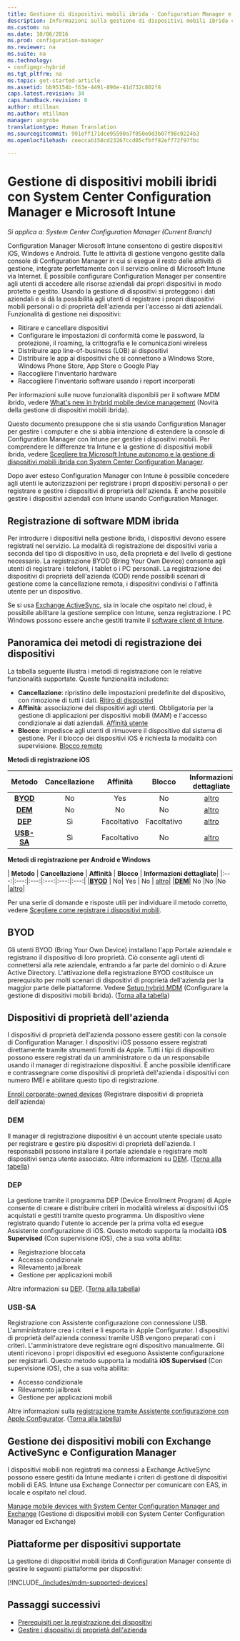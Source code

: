```yaml
---
title: Gestione di dispositivi mobili ibrida - Configuration Manager e Microsoft Intune | Microsoft Docs
description: Informazioni sulla gestione di dispositivi mobili ibrida con System Center Configuration Manager e Microsoft Intune.
ms.custom: na
ms.date: 10/06/2016
ms.prod: configuration-manager
ms.reviewer: na
ms.suite: na
ms.technology:
- configmgr-hybrid
ms.tgt_pltfrm: na
ms.topic: get-started-article
ms.assetid: bb95154b-f63e-4491-896e-41d732c802f8
caps.latest.revision: 34
caps.handback.revision: 0
author: mtillman
ms.author: mtillman
manager: angrobe
translationtype: Human Translation
ms.sourcegitcommit: 991eff171dce95590a7f050e0d3b07f98c0224b3
ms.openlocfilehash: ceeccab158cd23267ccd05cfbff82ef772f97fbc

---
```

# <a name="hybrid-mobile-device-management-mdm-with-system-center-configuration-manager-and-microsoft-intune"></a>Gestione di dispositivi mobili ibridi con System Center Configuration Manager e Microsoft Intune

*Si applica a: System Center Configuration Manager (Current Branch)*


Configuration Manager Microsoft Intune consentono di gestire dispositivi iOS, Windows e Android. Tutte le attività di gestione vengono gestite dalla console di Configuration Manager in cui si esegue il resto delle attività di gestione, integrate perfettamente con il servizio online di Microsoft Intune via Internet.  È possibile configurare Configuration Manager per consentire agli utenti di accedere alle risorse aziendali dai propri dispositivi in modo protetto e gestito. Usando la gestione di dispositivi si proteggono i dati aziendali e si dà la possibilità agli utenti di registrare i propri dispositivi mobili personali o di proprietà dell'azienda per l'accesso ai dati aziendali. Funzionalità di gestione nei dispositivi:

-   Ritirare e cancellare dispositivi
-   Configurare le impostazioni di conformità come le password, la protezione, il roaming, la crittografia e le comunicazioni wireless
-   Distribuire app line-of-business (LOB) ai dispositivi
-   Distribuire le app ai dispositivi che si connettono a Windows Store, Windows Phone Store, App Store o Google Play
-   Raccogliere l'inventario hardware
-   Raccogliere l'inventario software usando i report incorporati

Per informazioni sulle nuove funzionalità disponibili per il software MDM ibrido, vedere [What's new in hybrid mobile device management](../understand/whats-new-in-hybrid-mobile-device-management.md) (Novità della gestione di dispositivi mobili ibrida).

Questo documento presuppone che si stia usando Configuration Manager per gestire i computer e che si abbia intenzione di estendere la console di Configuration Manager con Intune per gestire i dispositivi mobili. Per comprendere le differenze tra Intune e la gestione di dispositivi mobili ibrida, vedere [Scegliere tra Microsoft Intune autonomo e la gestione di dispositivi mobili ibrida con System Center Configuration Manager](choose-between-standalone-intune-and-hybrid-mobile-device-management.md).

Dopo aver esteso Configuration Manager con Intune è possibile concedere agli utenti le autorizzazioni per registrare i propri dispositivi personali o per registrare e gestire i dispositivi di proprietà dell'azienda. È anche possibile gestire i dispositivi aziendali con Intune usando Configuration Manager.

## <a name="hybrid-mdm-enrollment"></a>Registrazione di software MDM ibrida
Per introdurre i dispositivi nella gestione ibrida, i dispositivi devono essere registrati nel servizio. La modalità di registrazione dei dispositivi varia a seconda del tipo di dispositivo in uso, della proprietà e del livello di gestione necessario. La registrazione BYOD (Bring Your Own Device) consente agli utenti di registrare i telefoni, i tablet o i PC personali. La registrazione dei dispositivi di proprietà dell'azienda (COD) rende possibili scenari di gestione come la cancellazione remota, i dispositivi condivisi o l'affinità utente per un dispositivo.

 Se si usa [Exchange ActiveSync](#mobile-device-management-with-exchange-activesync-and-configuration-manager), sia in locale che ospitato nel cloud, è possibile abilitare la gestione semplice con Intune, senza registrazione. I PC Windows possono essere anche gestiti tramite il [software client di Intune](/intune/deploy-use/manage-windows-pcs-with-microsoft-intune).

## <a name="overview-of-device-enrollment-methods"></a>Panoramica dei metodi di registrazione dei dispositivi

 La tabella seguente illustra i metodi di registrazione con le relative funzionalità supportate. Queste funzionalità includono:
 - **Cancellazione**: ripristino delle impostazioni predefinite del dispositivo, con rimozione di tutti i dati. [Ritiro di dispositivi](../deploy-use/wipe-lock-reset-devices.md)
 - **Affinità**: associazione dei dispositivi agli utenti. Obbligatoria per la gestione di applicazioni per dispositivi mobili (MAM) e l'accesso condizionale ai dati aziendali. [Affinità utente](../deploy-use/user-affinity-for-hybrid-managed-devices.md)
 - **Blocco**: impedisce agli utenti di rimuovere il dispositivo dal sistema di gestione. Per il blocco dei dispositivi iOS è richiesta la modalità con supervisione. [Blocco remoto](../deploy-use/wipe-lock-reset-devices.md#remote-lock)

 **Metodi di registrazione iOS**

| **Metodo** |  **Cancellazione** |  **Affinità**    |   **Blocco** | **Informazioni dettagliate** |
|:---:|:---:|:---:|:---:|:---:|
|**[BYOD](#byod)** | No|    Yes |   No | [altro](../deploy-use/setup-hybrid-mdm.md#step-6-enable-platform-enrollment)|
|**[DEM](#dem)**|   No |No |No  | [altro](../deploy-use/enroll-devices-with-device-enrollment-manager.md)|
|**[DEP](#dep)**|   Sì |   Facoltativo |  Facoltativo|[altro](../deploy-use/ios-device-enrollment-program-for-hybrid.md)|
|**[USB-SA](#usb-sa)**| Sì |   Facoltativo |  No| [altro](../deploy-use/ios-hybrid-enrollment-using-apple-configurator.md)|

**Metodi di registrazione per Android e Windows**

| **Metodo** |  **Cancellazione** |  **Affinità**    |   **Blocco** | **Informazioni dettagliate**|
|:---:|:---:|:---:|:---:|:---:|:---:|
|**[BYOD](#byod)** | No|    Yes |   No | [altro](../deploy-use/setup-hybrid-mdm.md#windows-enrollment-setup)|
|**[DEM](#dem)**|   No |No |No  |[altro](../deploy-use/enroll-devices-with-device-enrollment-manager.md)|

Per una serie di domande e risposte utili per individuare il metodo corretto, vedere [Scegliere come registrare i dispositivi mobili](/intune/get-started/choose-how-to-enroll-devices1).

## <a name="byod"></a>BYOD
Gli utenti BYOD (Bring Your Own Device) installano l'app Portale aziendale e registrano il dispositivo di loro proprietà. Ciò consente agli utenti di connettersi alla rete aziendale, entrando a far parte del dominio o di Azure Active Directory. L'attivazione della registrazione BYOD costituisce un prerequisito per molti scenari di dispositivi di proprietà dell'azienda per la maggior parte delle piattaforme. Vedere [Setup hybrid MDM](../deploy-use/setup-hybrid-mdm.md) (Configurare la gestione di dispositivi mobili ibrida). ([Torna alla tabella](#overview-of-device-enrollment-methods))

## <a name="corporate-owned-devices"></a>Dispositivi di proprietà dell'azienda
I dispositivi di proprietà dell'azienda possono essere gestiti con la console di Configuration Manager. I dispositivi iOS possono essere registrati direttamente tramite strumenti forniti da Apple. Tutti i tipi di dispositivo possono essere registrati da un amministratore o da un responsabile usando il manager di registrazione dispositivi. È anche possibile identificare e contrassegnare come dispositivi di proprietà dell'azienda i dispositivi con numero IMEI e abilitare questo tipo di registrazione.

[Enroll corporate-owned devices](../deploy-use/enroll-company-owned-devices.md) (Registrare dispositivi di proprietà dell'azienda)

### <a name="dem"></a>DEM
Il manager di registrazione dispositivi è un account utente speciale usato per registrare e gestire più dispositivi di proprietà dell'azienda. I responsabili possono installare il portale aziendale e registrare molti dispositivi senza utente associato. Altre informazioni su [DEM](../deploy-use/enroll-devices-with-device-enrollment-manager.md). ([Torna alla tabella](#overview-of-device-enrollment-methods))

### <a name="dep"></a>DEP
La gestione tramite il programma DEP (Device Enrollment Program) di Apple consente di creare e distribuire criteri in modalità wireless ai dispositivi iOS acquistati e gestiti tramite questo programma. Un dispositivo viene registrato quando l'utente lo accende per la prima volta ed esegue Assistente configurazione di iOS. Questo metodo supporta la modalità **iOS Supervised** (Con supervisione iOS), che a sua volta abilita:
   -    Registrazione bloccata
   -    Accesso condizionale
   -    Rilevamento jailbreak
   -    Gestione per applicazioni mobili

Altre informazioni su [DEP](../deploy-use/ios-device-enrollment-program-for-hybrid.md). ([Torna alla tabella](#overview-of-device-enrollment-methods))

### <a name="usb-sa"></a>USB-SA
Registrazione con Assistente configurazione con connessione USB. L'amministratore crea i criteri e li esporta in Apple Configurator. I dispositivi di proprietà dell'azienda connessi tramite USB vengono preparati con i criteri. L'amministratore deve registrare ogni dispositivo manualmente. Gli utenti ricevono i propri dispositivi ed eseguono Assistente configurazione per registrarli. Questo metodo supporta la modalità **iOS Supervised** (Con supervisione iOS), che a sua volta abilita:
   -    Accesso condizionale
   -    Rilevamento jailbreak
   -    Gestione per applicazioni mobili

Altre informazioni sulla [registrazione tramite Assistente configurazione con Apple Configurator](../deploy-use/ios-hybrid-enrollment-using-apple-configurator.md). ([Torna alla tabella](#overview-of-device-enrollment-methods))

## <a name="mobile-device-management-with-exchange-activesync-and-configuration-manager"></a>Gestione dei dispositivi mobili con Exchange ActiveSync e Configuration Manager
I dispositivi mobili non registrati ma connessi a Exchange ActiveSync possono essere gestiti da Intune mediante i criteri di gestione di dispositivi mobili di EAS. Intune usa Exchange Connector per comunicare con EAS, in locale e ospitato nel cloud.

[Manage mobile devices with System Center Configuration Manager and Exchange](../deploy-use/manage-mobile-devices-with-exchange-activesync.md) (Gestione di dispositivi mobili con System Center Configuration Manager ed Exchange)


##  <a name="supported-device-platforms"></a>Piattaforme per dispositivi supportate

La gestione di dispositivi mobili ibrida di Configuration Manager consente di gestire le seguenti piattaforme per dispositivi:

[!INCLUDE[../includes/mdm-supported-devices](../includes/mdm-supported-devices.md)]

## <a name="next-steps"></a>Passaggi successivi
 - [Prerequisiti per la registrazione dei dispositivi](../deploy-use/setup-hybrid-mdm.md)
 - [Gestire i dispositivi di proprietà dell'azienda](../deploy-use/enroll-company-owned-devices.md)



<!--HONumber=Jan17_HO4-->


